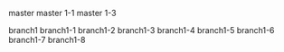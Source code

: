 master
master 1-1
master 1-3

branch1
branch1-1
branch1-2
branch1-3
branch1-4
branch1-5
branch1-6
branch1-7
branch1-8